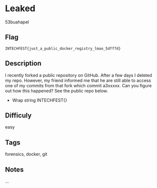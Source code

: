 # Leaked

53buahapel

## Flag

```
INTECHFEST{just_a_public_docker_registry_lmao_5dff7d}
```

## Description

I recently forked a public repository on GitHub. 
After a few days I deleted my repo. However, my friend informed me
that he are still able to access one of my commits from that fork which commit a3xxxxx. 
Can you figure out how this happened? See the public repo below.

- Wrap string INTECHFEST{<value>}

## Difficuly

easy

## Tags

forensics, docker, git

## Notes

...
